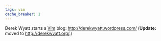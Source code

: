 ```yaml
---
tags: vim
cache_breaker: 1
---
```


Derek Wyatt starts a [Vim](/wiki/Vim) blog: <http://derekwyatt.wordpress.com/> (**Update:** moved to <http://derekwyatt.org/>.)
